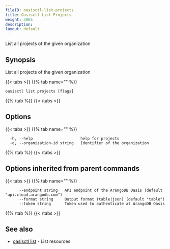 ```yaml
---
fileID: oasisctl-list-projects
title: Oasisctl List Projects
weight: 3065
description: 
layout: default
---
```

List all projects of the given organization

## Synopsis

List all projects of the given organization

{{< tabs >}}
{{% tab name="" %}}
```
oasisctl list projects [flags]
```
{{% /tab %}}
{{< /tabs >}}

## Options

{{< tabs >}}
{{% tab name="" %}}
```
  -h, --help                     help for projects
  -o, --organization-id string   Identifier of the organization
```
{{% /tab %}}
{{< /tabs >}}

## Options inherited from parent commands

{{< tabs >}}
{{% tab name="" %}}
```
      --endpoint string   API endpoint of the ArangoDB Oasis (default "api.cloud.arangodb.com")
      --format string     Output format (table|json) (default "table")
      --token string      Token used to authenticate at ArangoDB Oasis
```
{{% /tab %}}
{{< /tabs >}}

## See also

* [oasisctl list]()	 - List resources

